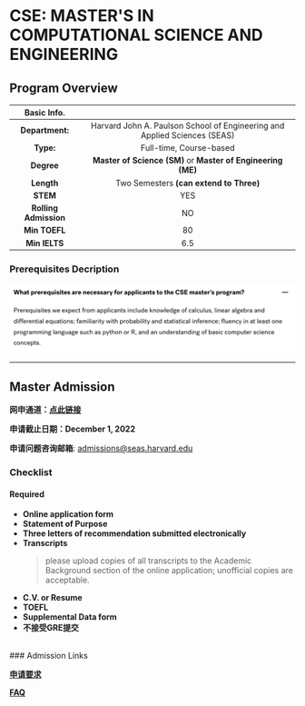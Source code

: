 # CSE: MASTER'S IN COMPUTATIONAL SCIENCE AND ENGINEERING

## Program Overview

|Basic Info.||
| :---: | :---: |
| **Department:** |  Harvard John A. Paulson School of Engineering and Applied Sciences (SEAS) |
| **Type:** | Full-time, Course-based |
| **Degree** | **Master of Science (SM)** or **Master of Engineering (ME)**  |
| **Length** | Two Semesters **(can extend to Three)** |
| **STEM** | YES |
| **Rolling Admission** | NO |
| **Min TOEFL** | 80 |
| **Min IELTS** | 6.5 |


### Prerequisites Decription
![](./CSE%7CPrerequisites.png)


---

## Master Admission

**网申通道：[点此链接](https://gsas.harvard.edu/admissions/apply)**

**申请截止日期：December 1, 2022**

**申请问题咨询邮箱**: admissions@seas.harvard.edu

### Checklist
#### Required
- **Online application form**
- **Statement of Purpose**
- **Three letters of recommendation submitted electronically**
- **Transcripts**
  > please upload copies of all transcripts to the Academic Background section of the online application; unofficial copies are acceptable.
- **C.V. or Resume**
- **TOEFL**
- **Supplemental Data form**
- **不接受GRE提交**


</br>
###  Admission Links

**[申请要求](https://www.seas.harvard.edu/applied-computation/graduate-programs/masters-computational-science-and-engineering/how-apply)**

**[FAQ](https://www.seas.harvard.edu/applied-computation/graduate-programs/masters-computational-science-and-engineering/faq)**